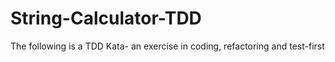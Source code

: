 # String-Calculator-TDD
The following is a TDD Kata- an exercise in coding, refactoring and test-first

